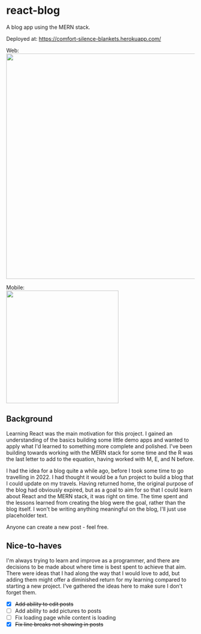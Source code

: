 # react-blog
A blog app using the MERN stack.

Deployed at: https://comfort-silence-blankets.herokuapp.com/

Web:<br/>
<img src='https://user-images.githubusercontent.com/90331266/213882003-4456815f-ee20-42b8-bc8c-4aa2a1512678.png' width=600px/>

Mobile:<br/>
<img src='https://user-images.githubusercontent.com/90331266/213883438-ab2d99cf-a638-4658-bdfa-3c4a3a0da19f.png' width=300px/>

## Background
Learning React was the main motivation for this project. I gained an understanding of the basics building some little demo apps and wanted to apply what I'd learned to something more complete and polished. I've been building towards working with the MERN stack for some time and the R was the last letter to add to the equation, having worked with M, E, and N before.

I had the idea for a blog quite a while ago, before I took some time to go travelling in 2022. I had thought it would be a fun project to build a blog that I could update on my travels. Having returned home, the original purpose of the blog had obviously expired, but as a goal to aim for so that I could learn about React and the MERN stack, it was right on time. The time spent and the lessons learned from creating the blog were the goal, rather than the blog itself. I won't be writing anything meaningful on the blog, I'll just use placeholder text.

Anyone can create a new post - feel free.

## Nice-to-haves
I'm always trying to learn and improve as a programmer, and there are decisions to be made about where time is best spent to achieve that aim. There were ideas that I had along the way that I would love to add, but adding them might offer a diminished return for my learning compared to starting a new project. I've gathered the ideas here to make sure I don't forget them.

- [x] ~~Add ability to edit posts~~
- [ ] Add ability to add pictures to posts
- [ ] Fix loading page while content is loading
- [x] ~~Fix line breaks not showing in posts~~
